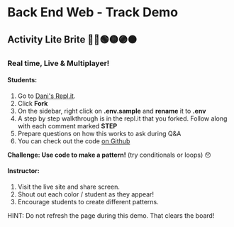 # Back End Web - Track Demo

## Activity Lite Brite 🔴🔵🟢🟡🟣🟠

### Real time, Live & Multiplayer!


#### Students:

1. Go to [Dani's Repl.it](https://repl.it/@droxey/litebrite-client&sa=D&ust=1600919420135000&usg=AFQjCNESNW5P0s-Zs6yPWox1Fjn3sUJ2XA).
2. Click **Fork**
3. On the sidebar, right click on **.env.sample** and **rename** it to **.env**
4. A step by step walkthrough is in the repl.it that you forked. Follow along with each comment marked **STEP**
5. Prepare questions on how this works to ask during Q&A
6. You can check out the code [on Github](https://github.com/droxey/litebrite)

**Challenge: Use code to make a pattern!** (try conditionals or loops) 😯


#### Instructor:

<!-- https://litebrite.live -->

1. Visit the live site and share screen.
2. Shout out each color / student as they appear!
3. Encourage students to create different patterns.

HINT: Do not refresh the page during this demo. That clears the board!

